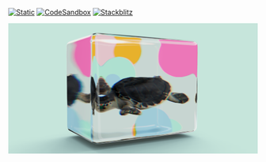 [![Static](https://img.shields.io/badge/demo-%23646CFF.svg?logo=html5&logoColor=white)](https://pmndrs.github.io/examples/aquarium)
[![CodeSandbox](https://img.shields.io/badge/codesandbox-040404?logo=codesandbox&logoColor=DBDBDB)](https://codesandbox.io/s/github/pmndrs/examples/tree/deps-harmony/apps/aquarium)
[![Stackblitz](https://img.shields.io/badge/stackblitz-fff?logo=Stackblitz&logoColor=1389FD)](https://stackblitz.com/github/pmndrs/examples/tree/deps-harmony/apps/threejs-journey-lv-1-fisheye)

![](thumbnail.png)
